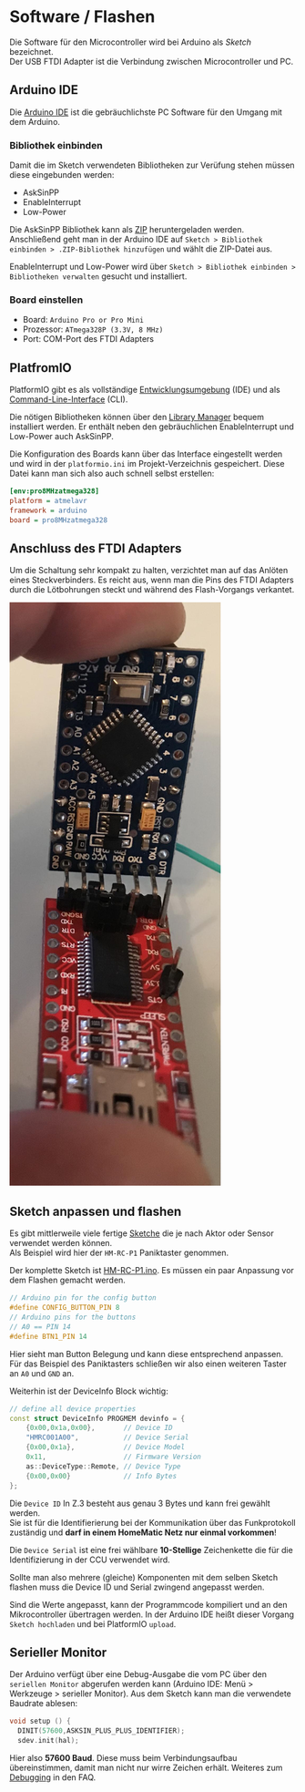 # Software / Flashen

Die Software für den Microcontroller wird bei Arduino als _Sketch_ bezeichnet.  
Der USB FTDI Adapter ist die Verbindung zwischen Microcontroller und PC.


## Arduino IDE

Die [Arduino IDE](https://www.arduino.cc/en/Main/Software) ist die gebräuchlichste
PC Software für den Umgang mit dem Arduino.

### Bibliothek einbinden

Damit die im Sketch verwendeten Bibliotheken zur Verüfung stehen müssen diese eingebunden werden:
* AskSinPP
* EnableInterrupt
* Low-Power

Die AskSinPP Bibliothek kann als [ZIP](https://github.com/pa-pa/AskSinPP/archive/V3.zip) 
heruntergeladen werden.
Anschließend geht man in der Arduino IDE auf `Sketch > Bibliothek einbinden > .ZIP-Bibliothek hinzufügen` 
und wählt die ZIP-Datei aus.

EnableInterrupt und Low-Power wird über `Sketch > Bibliothek einbinden > Bibliotheken verwalten`
gesucht und installiert.

### Board einstellen

* Board: `Arduino Pro or Pro Mini`
* Prozessor: `ATmega328P (3.3V, 8 MHz)`
* Port: COM-Port des FTDI Adapters 


## PlatfromIO

PlatformIO gibt es als vollständige [Entwicklungsumgebung](https://platformio.org/platformio-ide) (IDE) und als [Command-Line-Interface](https://platformio.org/install/cli) (CLI).

Die nötigen Bibliotheken können über den [Library Manager](https://docs.platformio.org/en/latest/librarymanager/)
bequem installiert werden. Er enthält neben den gebräuchlichen EnableInterrupt und Low-Power auch AskSinPP.

Die Konfiguration des Boards kann über das Interface eingestellt werden und wird in der `platformio.ini` im
Projekt-Verzeichnis gespeichert. Diese Datei kann man sich also auch schnell selbst erstellen:

```ini
[env:pro8MHzatmega328]
platform = atmelavr
framework = arduino
board = pro8MHzatmega328
```


## Anschluss des FTDI Adapters

Um die Schaltung sehr kompakt zu halten, verzichtet man auf das Anlöten eines Steckverbinders.
Es reicht aus, wenn man die Pins des FTDI Adapters durch die Lötbohrungen steckt und während des Flash-Vorgangs verkantet.

![FTP Adapter verkantet am Arduino Pro Mini](./images/ftdi-verkantet.jpg)


## Sketch anpassen und flashen

Es gibt mittlerweile viele fertige [Sketche](/Sketche/) die je nach Aktor oder Sensor verwendet werden können.  
Als Beispiel wird hier der `HM-RC-P1` Paniktaster genommen.

Der komplette Sketch ist [HM-RC-P1.ino](https://github.com/pa-pa/AskSinPP/blob/master/examples/HM-RC-P1/HM-RC-P1.ino).
Es müssen ein paar Anpassung vor dem Flashen gemacht werden.

```cpp
// Arduino pin for the config button
#define CONFIG_BUTTON_PIN 8
// Arduino pins for the buttons
// A0 == PIN 14
#define BTN1_PIN 14
```

Hier sieht man Button Belegung und kann diese entsprechend anpassen.  
Für das Beispiel des Paniktasters schließen wir also einen weiteren Taster an `A0` und `GND` an.

Weiterhin ist der DeviceInfo Block wichtig:
```cpp
// define all device properties
const struct DeviceInfo PROGMEM devinfo = {
    {0x00,0x1a,0x00},       // Device ID
    "HMRC001A00",           // Device Serial
    {0x00,0x1a},            // Device Model
    0x11,                   // Firmware Version
    as::DeviceType::Remote, // Device Type
    {0x00,0x00}             // Info Bytes
};
```

Die `Device ID` In Z.3 besteht aus genau 3 Bytes und kann frei gewählt werden.  
Sie ist für die Identifierierung bei der Kommunikation über das Funkprotokoll zuständig und
**darf in einem HomeMatic Netz nur einmal vorkommen**! 

Die `Device Serial` ist eine frei wählbare **10-Stellige** Zeichenkette
die für die Identifizierung in der CCU verwendet wird. 

Sollte man also mehrere (gleiche) Komponenten mit dem selben Sketch flashen
muss die Device ID und Serial zwingend angepasst werden. 

Sind die Werte angepasst, kann der Programmcode kompiliert und an den Mikrocontroller 
übertragen werden. In der Arduino IDE heißt dieser Vorgang `Sketch hochladen` 
und bei PlatformIO `upload`.

## Serieller Monitor

Der Arduino verfügt über eine Debug-Ausgabe die vom PC über den `seriellen Monitor`
abgerufen werden kann (Arduino IDE: Menü > Werkzeuge > serieller Monitor).
Aus dem Sketch kann man die verwendete Baudrate ablesen:

```cpp
void setup () {
  DINIT(57600,ASKSIN_PLUS_PLUS_IDENTIFIER);
  sdev.init(hal);
```

Hier also **57600 Baud**. Diese muss beim Verbindungsaufbau übereinstimmen, damit man
nicht nur wirre Zeichen erhält. Weiteres zum [Debugging](/Grundlagen/FAQ/Debugging.html) in den FAQ.